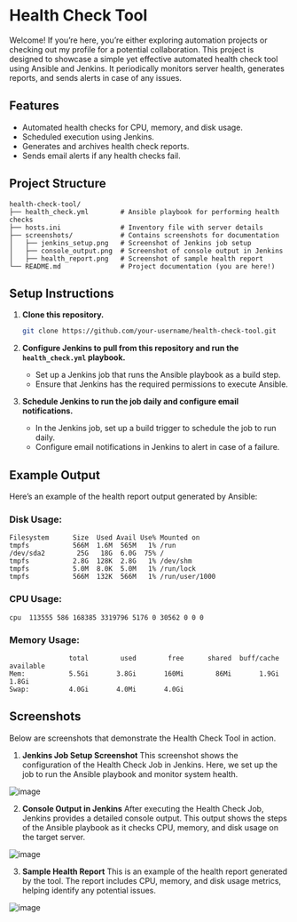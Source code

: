 # Health Check Tool

Welcome! If you’re here, you’re either exploring automation projects or checking out my profile for a potential collaboration. This project is designed to showcase a simple yet effective automated health check tool using Ansible and Jenkins. It periodically monitors server health, generates reports, and sends alerts in case of any issues.

## Features
- Automated health checks for CPU, memory, and disk usage.
- Scheduled execution using Jenkins.
- Generates and archives health check reports.
- Sends email alerts if any health checks fail.

## Project Structure

```
health-check-tool/
├── health_check.yml        # Ansible playbook for performing health checks
├── hosts.ini               # Inventory file with server details
├── screenshots/            # Contains screenshots for documentation
│   ├── jenkins_setup.png   # Screenshot of Jenkins job setup
│   ├── console_output.png  # Screenshot of console output in Jenkins
│   ├── health_report.png   # Screenshot of sample health report
└── README.md               # Project documentation (you are here!)
```

## Setup Instructions

1. **Clone this repository.**
   ```bash
   git clone https://github.com/your-username/health-check-tool.git
   ```

2. **Configure Jenkins to pull from this repository and run the `health_check.yml` playbook.**
   - Set up a Jenkins job that runs the Ansible playbook as a build step.
   - Ensure that Jenkins has the required permissions to execute Ansible.

3. **Schedule Jenkins to run the job daily and configure email notifications.**
   - In the Jenkins job, set up a build trigger to schedule the job to run daily.
   - Configure email notifications in Jenkins to alert in case of a failure.

## Example Output
Here’s an example of the health report output generated by Ansible:

### Disk Usage:
```plaintext
Filesystem      Size  Used Avail Use% Mounted on
tmpfs           566M  1.6M  565M   1% /run
/dev/sda2        25G   18G  6.0G  75% /
tmpfs           2.8G  128K  2.8G   1% /dev/shm
tmpfs           5.0M  8.0K  5.0M   1% /run/lock
tmpfs           566M  132K  566M   1% /run/user/1000
```

### CPU Usage:
```plaintext
cpu  113555 586 168385 3319796 5176 0 30562 0 0 0
```

### Memory Usage:
```plaintext
               total        used        free      shared  buff/cache   available
Mem:           5.5Gi       3.8Gi       160Mi        86Mi       1.9Gi       1.8Gi
Swap:          4.0Gi       4.0Mi       4.0Gi
```

## Screenshots


Below are screenshots that demonstrate the Health Check Tool in action.

1. **Jenkins Job Setup Screenshot**
   This screenshot shows the configuration of the Health Check Job in Jenkins. Here, we set up the job to run the Ansible playbook and monitor system health.

![image](https://github.com/user-attachments/assets/df24b4ef-1347-4569-93db-5f15071c3517)


2. **Console Output in Jenkins**
   After executing the Health Check Job, Jenkins provides a detailed console output. This output shows the steps of the Ansible playbook as it checks CPU, memory, and disk usage on the target server.

![image](https://github.com/user-attachments/assets/31122827-aac0-4ab2-b705-f80055492d6f)

3. **Sample Health Report**
   This is an example of the health report generated by the tool. The report includes CPU, memory, and disk usage metrics, helping identify any potential issues.

![image](https://github.com/user-attachments/assets/99502301-57c4-45da-aaa5-d7267f97a4dc)






